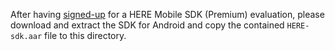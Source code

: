 After having [signed-up](https://developer.here.com/?create=Evaluation&keepState=true&step=terms) for a HERE Mobile SDK (Premium) evaluation, please download and extract the SDK for Android and copy the contained `HERE-sdk.aar` file to this directory.
